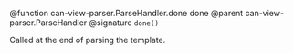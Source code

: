 @function can-view-parser.ParseHandler.done done
@parent can-view-parser.ParseHandler
@signature `done()`

Called at the end of parsing the template.
